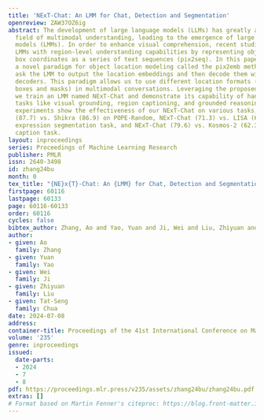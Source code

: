 ```yaml
---
title: 'NExT-Chat: An LMM for Chat, Detection and Segmentation'
openreview: ZAW37OZ6ig
abstract: The development of large language models (LLMs) has greatly advanced the
  field of multimodal understanding, leading to the emergence of large multimodal
  models (LMMs). In order to enhance visual comprehension, recent studies have equipped
  LMMs with region-level understanding capabilities by representing object bounding
  box coordinates as a series of text sequences (pix2seq). In this paper, we introduce
  a novel paradigm for object location modeling called the pix2emb method, where we
  ask the LMM to output the location embeddings and then decode them with different
  decoders. This paradigm allows us to use different location formats (such as bounding
  boxes and masks) in multimodal conversations. Leveraging the proposed pix2emb method,
  we train an LMM named NExT-Chat and demonstrate its capability of handling multiple
  tasks like visual grounding, region captioning, and grounded reasoning. Comprehensive
  experiments show the effectiveness of our NExT-Chat on various tasks, e.g., NExT-Chat
  (87.7) vs. Shikra (86.9) on POPE-Random, NExT-Chat (71.3) vs. LISA (67.9) on referring
  expression segmentation task, and NExT-Chat (79.6) vs. Kosmos-2 (62.3) on region
  caption task.
layout: inproceedings
series: Proceedings of Machine Learning Research
publisher: PMLR
issn: 2640-3498
id: zhang24bu
month: 0
tex_title: "{NE}x{T}-Chat: An {LMM} for Chat, Detection and Segmentation"
firstpage: 60116
lastpage: 60133
page: 60116-60133
order: 60116
cycles: false
bibtex_author: Zhang, Ao and Yao, Yuan and Ji, Wei and Liu, Zhiyuan and Chua, Tat-Seng
author:
- given: Ao
  family: Zhang
- given: Yuan
  family: Yao
- given: Wei
  family: Ji
- given: Zhiyuan
  family: Liu
- given: Tat-Seng
  family: Chua
date: 2024-07-08
address:
container-title: Proceedings of the 41st International Conference on Machine Learning
volume: '235'
genre: inproceedings
issued:
  date-parts:
  - 2024
  - 7
  - 8
pdf: https://proceedings.mlr.press/v235/assets/zhang24bu/zhang24bu.pdf
extras: []
# Format based on Martin Fenner's citeproc: https://blog.front-matter.io/posts/citeproc-yaml-for-bibliographies/
---
```

